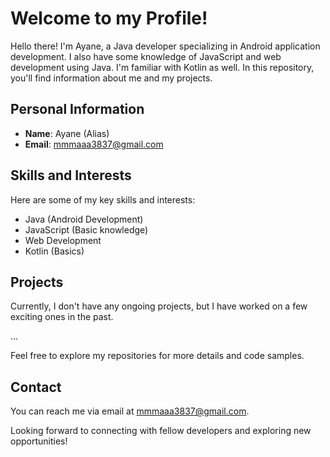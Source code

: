 # Welcome to my Profile!

Hello there! I'm Ayane, a Java developer specializing in Android application development. I also have some knowledge of JavaScript and web development using Java. I'm familiar with Kotlin as well. In this repository, you'll find information about me and my projects.

## Personal Information

- **Name**: Ayane (Alias)
- **Email**: mmmaaa3837@gmail.com

## Skills and Interests

Here are some of my key skills and interests:

- Java (Android Development)
- JavaScript (Basic knowledge)
- Web Development
- Kotlin (Basics)

## Projects

Currently, I don't have any ongoing projects, but I have worked on a few exciting ones in the past.

...

Feel free to explore my repositories for more details and code samples.

## Contact

You can reach me via email at mmmaaa3837@gmail.com.

Looking forward to connecting with fellow developers and exploring new opportunities!


<!---
ayane20dev/ayane20dev is a ✨ special ✨ repository because its `README.md` (this file) appears on your GitHub profile.
You can click the Preview link to take a look at your changes.
--->

